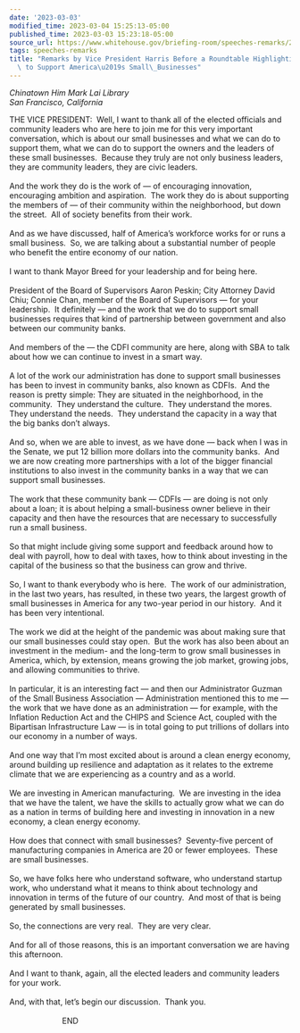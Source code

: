 ```yaml
---
date: '2023-03-03'
modified_time: 2023-03-04 15:25:13-05:00
published_time: 2023-03-03 15:23:18-05:00
source_url: https://www.whitehouse.gov/briefing-room/speeches-remarks/2023/03/03/remarks-by-vice-president-harris-before-a-roundtable-highlighting-investments-to-support-americas-small-businesses/
tags: speeches-remarks
title: "Remarks by Vice President Harris Before a Roundtable Highlighting Investments\
  \ to Support America\u2019s Small\_Businesses"
---
```

 
*Chinatown Him Mark Lai Library  
*San Francisco, California**

THE VICE PRESIDENT:  Well, I want to thank all of the elected officials
and community leaders who are here to join me for this very important
conversation, which is about our small businesses and what we can do to
support them, what we can do to support the owners and the leaders of
these small businesses.  Because they truly are not only business
leaders, they are community leaders, they are civic leaders.   
   
And the work they do is the work of — of encouraging innovation,
encouraging ambition and aspiration.  The work they do is about
supporting the members of — of their community within the neighborhood,
but down the street.  All of society benefits from their work.  
   
And as we have discussed, half of America’s workforce works for or runs
a small business.  So, we are talking about a substantial number of
people who benefit the entire economy of our nation.  
   
I want to thank Mayor Breed for your leadership and for being here.   
   
President of the Board of Supervisors Aaron Peskin; City Attorney David
Chiu; Connie Chan, member of the Board of Supervisors — for your
leadership.  It definitely — and the work that we do to support small
businesses requires that kind of partnership between government and also
between our community banks.  
   
And members of the — the CDFI community are here, along with SBA to talk
about how we can continue to invest in a smart way.  
   
A lot of the work our administration has done to support small
businesses has been to invest in community banks, also known as CDFIs. 
And the reason is pretty simple: They are situated in the neighborhood,
in the community.  They understand the culture.  They understand the
mores.  They understand the needs.  They understand the capacity in a
way that the big banks don’t always.  
   
And so, when we are able to invest, as we have done — back when I was in
the Senate, we put 12 billion more dollars into the community banks. 
And we are now creating more partnerships with a lot of the bigger
financial institutions to also invest in the community banks in a way
that we can support small businesses.  
   
The work that these community bank — CDFIs — are doing is not only about
a loan; it is about helping a small-business owner believe in their
capacity and then have the resources that are necessary to successfully
run a small business.   
   
So that might include giving some support and feedback around how to
deal with payroll, how to deal with taxes, how to think about investing
in the capital of the business so that the business can grow and
thrive.  
   
So, I want to thank everybody who is here.  The work of our
administration, in the last two years, has resulted, in these two years,
the largest growth of small businesses in America for any two-year
period in our history.  And it has been very intentional.  
   
The work we did at the height of the pandemic was about making sure that
our small businesses could stay open.  But the work has also been about
an investment in the medium- and the long-term to grow small businesses
in America, which, by extension, means growing the job market, growing
jobs, and allowing communities to thrive.  
   
In particular, it is an interesting fact — and then our Administrator
Guzman of the Small Business Association — Administration mentioned this
to me — the work that we have done as an administration — for example,
with the Inflation Reduction Act and the CHIPS and Science Act, coupled
with the Bipartisan Infrastructure Law — is in total going to put
trillions of dollars into our economy in a number of ways.  
   
And one way that I’m most excited about is around a clean energy
economy, around building up resilience and adaptation as it relates to
the extreme climate that we are experiencing as a country and as a
world.  
   
We are investing in American manufacturing.  We are investing in the
idea that we have the talent, we have the skills to actually grow what
we can do as a nation in terms of building here and investing in
innovation in a new economy, a clean energy economy.  
   
How does that connect with small businesses?  Seventy-five percent of
manufacturing companies in America are 20 or fewer employees.  These are
small businesses.   
   
So, we have folks here who understand software, who understand startup
work, who understand what it means to think about technology and
innovation in terms of the future of our country.  And most of that is
being generated by small businesses.  
   
So, the connections are very real.  They are very clear.  
   
And for all of those reasons, this is an important conversation we are
having this afternoon.  
   
And I want to thank, again, all the elected leaders and community
leaders for your work.  
   
And, with that, let’s begin our discussion.  Thank you.   
   
                        END  
 

##  
